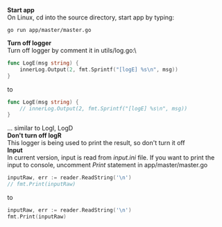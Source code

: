 **Start app**\
On Linux, cd into the source directory, start app by typing:
```console
go run app/master/master.go
```
**Turn off logger**\
Turn off logger by comment it in utils/log.go:\
```go
func LogE(msg string) {
    innerLog.Output(2, fmt.Sprintf("[logE] %s\n", msg))
}
```
to
```go
func LogE(msg string) {
    // innerLog.Output(2, fmt.Sprintf("[logE] %s\n", msg))
}
```
... similar to LogI, LogD\
**Don't turn off logR**\
This logger is being used to print the result, so don't turn it off\
**Input**\
In current version, input is read from *input.ini* file. If you want to print the input to console, uncomment *Print* statement in app/master/master.go
```go
inputRaw, err := reader.ReadString('\n')
// fmt.Print(inputRaw)
```
to
```go
inputRaw, err := reader.ReadString('\n')
fmt.Print(inputRaw)
```
	
